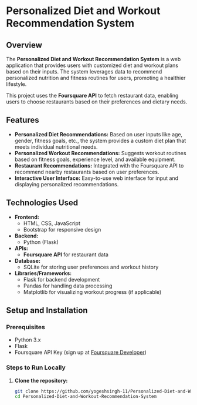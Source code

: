 # Personalized Diet and Workout Recommendation System

## Overview
The **Personalized Diet and Workout Recommendation System** is a web application that provides users with customized diet and workout plans based on their inputs. The system leverages data to recommend personalized nutrition and fitness routines for users, promoting a healthier lifestyle.

This project uses the **Foursquare API** to fetch restaurant data, enabling users to choose restaurants based on their preferences and dietary needs.

## Features
- **Personalized Diet Recommendations:** Based on user inputs like age, gender, fitness goals, etc., the system provides a custom diet plan that meets individual nutritional needs.
- **Personalized Workout Recommendations:** Suggests workout routines based on fitness goals, experience level, and available equipment.
- **Restaurant Recommendations:** Integrated with the Foursquare API to recommend nearby restaurants based on user preferences.
- **Interactive User Interface:** Easy-to-use web interface for input and displaying personalized recommendations.

## Technologies Used
- **Frontend:**
  - HTML, CSS, JavaScript
  - Bootstrap for responsive design
- **Backend:**
  - Python (Flask)
- **APIs:**
  - **Foursquare API** for restaurant data
- **Database:**
  - SQLite for storing user preferences and workout history
- **Libraries/Frameworks:**
  - Flask for backend development
  - Pandas for handling data processing
  - Matplotlib for visualizing workout progress (if applicable)

## Setup and Installation

### Prerequisites
- Python 3.x
- Flask
- Foursquare API Key (sign up at [Foursquare Developer](https://developer.foursquare.com/))

### Steps to Run Locally

1. **Clone the repository:**
   ```bash
   git clone https://github.com/yogeshsingh-11/Personalized-Diet-and-Workout-Recommendation-System.git
   cd Personalized-Diet-and-Workout-Recommendation-System
